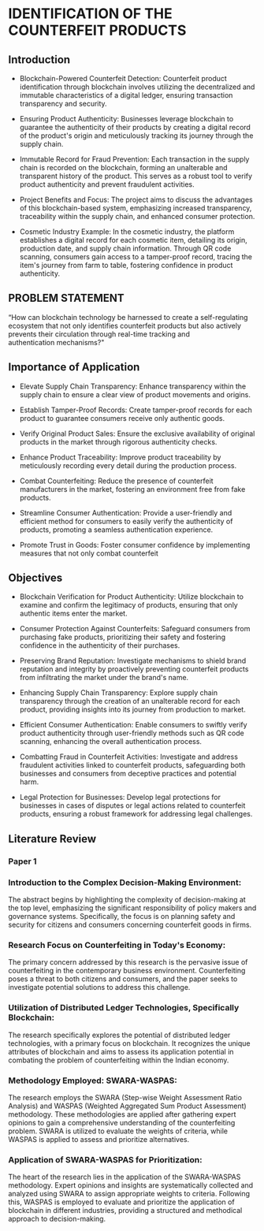 # IDENTIFICATION OF THE COUNTERFEIT PRODUCTS

## Introduction

- Blockchain-Powered Counterfeit Detection: Counterfeit product identification through blockchain involves utilizing the decentralized and immutable characteristics of a digital ledger, ensuring transaction transparency and security.

- Ensuring Product Authenticity: Businesses leverage blockchain to guarantee the authenticity of their products by creating a digital record of the product's origin and meticulously tracking its journey through the supply chain.

- Immutable Record for Fraud Prevention: Each transaction in the supply chain is recorded on the blockchain, forming an unalterable and transparent history of the product. This serves as a robust tool to verify product authenticity and prevent fraudulent activities.

- Project Benefits and Focus: The project aims to discuss the advantages of this blockchain-based system, emphasizing increased transparency, traceability within the supply chain, and enhanced consumer protection.

- Cosmetic Industry Example: In the cosmetic industry, the platform establishes a digital record for each cosmetic item, detailing its origin, production date, and supply chain information. Through QR code scanning, consumers gain access to a tamper-proof record, tracing the item's journey from farm to table, fostering confidence in product authenticity.

## PROBLEM STATEMENT

“How can blockchain technology be harnessed to create a self-regulating ecosystem that not only identifies counterfeit products but also actively prevents their circulation through real-time tracking and authentication mechanisms?"

## Importance of Application

- Elevate Supply Chain Transparency:  Enhance transparency within the supply chain to ensure a clear view of product movements and origins.

- Establish Tamper-Proof Records: Create tamper-proof records for each product to guarantee consumers receive only authentic goods.

- Verify Original Product Sales: Ensure the exclusive availability of original products in the market through rigorous authenticity checks.

- Enhance Product Traceability: Improve product traceability by meticulously recording every detail during the production process.

- Combat Counterfeiting: Reduce the presence of counterfeit manufacturers in the market, fostering an environment free from fake products.

- Streamline Consumer Authentication: Provide a user-friendly and efficient method for consumers to easily verify the authenticity of products, promoting a seamless authentication experience.

- Promote Trust in Goods: Foster consumer confidence by implementing measures that not only combat counterfeit

## Objectives

- Blockchain Verification for Product Authenticity:  Utilize blockchain to examine and confirm the legitimacy of products, ensuring that only authentic items enter the market.
   
- Consumer Protection Against Counterfeits: Safeguard consumers from purchasing fake products, prioritizing their safety and fostering confidence in the authenticity of their purchases.
   
- Preserving Brand Reputation: Investigate mechanisms to shield brand reputation and integrity by proactively preventing counterfeit products from infiltrating the market under the brand's name.
   
- Enhancing Supply Chain Transparency: Explore supply chain transparency through the creation of an unalterable record for each product, providing insights into its journey from production to market.

- Efficient Consumer Authentication: Enable consumers to swiftly verify product authenticity through user-friendly methods such as QR code scanning, enhancing the overall authentication process.

- Combatting Fraud in Counterfeit Activities: Investigate and address fraudulent activities linked to counterfeit products, safeguarding both businesses and consumers from deceptive practices and potential harm.

- Legal Protection for Businesses: Develop legal protections for businesses in cases of disputes or legal actions related to counterfeit products, ensuring a robust framework for addressing legal challenges.

## Literature Review

### Paper 1

### Introduction to the Complex Decision-Making Environment:
The abstract begins by highlighting the complexity of decision-making at the top level, emphasizing the significant responsibility of policy makers and governance systems. Specifically, the focus is on planning safety and security for citizens and consumers concerning counterfeit goods in firms.

### Research Focus on Counterfeiting in Today's Economy:
The primary concern addressed by this research is the pervasive issue of counterfeiting in the contemporary business environment. Counterfeiting poses a threat to both citizens and consumers, and the paper seeks to investigate potential solutions to address this challenge.

### Utilization of Distributed Ledger Technologies, Specifically Blockchain:
The research specifically explores the potential of distributed ledger technologies, with a primary focus on blockchain. It recognizes the unique attributes of blockchain and aims to assess its application potential in combating the problem of counterfeiting within the Indian economy.

### Methodology Employed: SWARA-WASPAS:
The research employs the SWARA (Step-wise Weight Assessment Ratio Analysis) and WASPAS (Weighted Aggregated Sum Product Assessment) methodology. These methodologies are applied after gathering expert opinions to gain a comprehensive understanding of the counterfeiting problem. SWARA is utilized to evaluate the weights of criteria, while WASPAS is applied to assess and prioritize alternatives.

### Application of SWARA-WASPAS for Prioritization:
The heart of the research lies in the application of the SWARA-WASPAS methodology. Expert opinions and insights are systematically collected and analyzed using SWARA to assign appropriate weights to criteria. Following this, WASPAS is employed to evaluate and prioritize the application of blockchain in different industries, providing a structured and methodical approach to decision-making.
